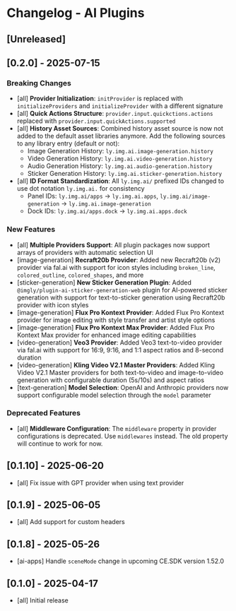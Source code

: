 # Changelog - AI Plugins

## [Unreleased]

## [0.2.0] - 2025-07-15

### Breaking Changes

-   [all] **Provider Initialization**: `initProvider` is replaced with `initializeProviders` and `initializeProvider` with a different signature
-   [all] **Quick Actions Structure**: `provider.input.quickctions.actions` replaced with `provider.input.quickActions.supported`
-   [all] **History Asset Sources**: Combined history asset source is now not added to the default asset libraries anymore. Add the following sources to any library entry (default or not):
    -   Image Generation History: `ly.img.ai.image-generation.history`
    -   Video Generation History: `ly.img.ai.video-generation.history`
    -   Audio Generation History: `ly.img.ai.audio-generation.history`
    -   Sticker Generation History: `ly.img.ai.sticker-generation.history`
-   [all] **ID Format Standardization**: All `ly.img.ai/` prefixed IDs changed to use dot notation `ly.img.ai.` for consistency
    -   Panel IDs: `ly.img.ai/apps` → `ly.img.ai.apps`, `ly.img.ai/image-generation` → `ly.img.ai.image-generation`
    -   Dock IDs: `ly.img.ai/apps.dock` → `ly.img.ai.apps.dock`

### New Features

-   [all] **Multiple Providers Support**: All plugin packages now support arrays of providers with automatic selection UI
-   [image-generation] **Recraft20b Provider**: Added new Recraft20b (v2) provider via fal.ai with support for icon styles including `broken_line`, `colored_outline`, `colored_shapes`, and more
-   [sticker-generation] **New Sticker Generation Plugin**: Added `@imgly/plugin-ai-sticker-generation-web` plugin for AI-powered sticker generation with support for text-to-sticker generation using Recraft20b provider with icon styles
-   [image-generation] **Flux Pro Kontext Provider**: Added Flux Pro Kontext provider for image editing with style transfer and artist style options
-   [image-generation] **Flux Pro Kontext Max Provider**: Added Flux Pro Kontext Max provider for enhanced image editing capabilities
-   [video-generation] **Veo3 Provider**: Added Veo3 text-to-video provider via fal.ai with support for 16:9, 9:16, and 1:1 aspect ratios and 8-second duration
-   [video-generation] **Kling Video V2.1 Master Providers**: Added Kling Video V2.1 Master providers for both text-to-video and image-to-video generation with configurable duration (5s/10s) and aspect ratios
-   [text-generation] **Model Selection**: OpenAI and Anthropic providers now support configurable model selection through the `model` parameter

### Deprecated Features

-   [all] **Middleware Configuration**: The `middleware` property in provider configurations is deprecated. Use `middlewares` instead. The old property will continue to work for now.

## [0.1.10] - 2025-06-20

-   [all] Fix issue with GPT provider when using text provider

## [0.1.9] - 2025-06-05

-   [all] Add support for custom headers

## [0.1.8] - 2025-05-26

-   [ai-apps] Handle `sceneMode` change in upcoming CE.SDK version 1.52.0

## [0.1.0] - 2025-04-17

-   [all] Initial release
